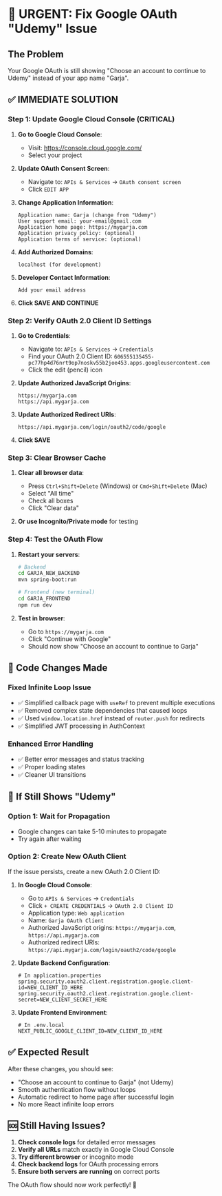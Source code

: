 # 🚨 URGENT: Fix Google OAuth "Udemy" Issue

## The Problem
Your Google OAuth is still showing "Choose an account to continue to Udemy" instead of your app name "Garja".

## ✅ IMMEDIATE SOLUTION

### Step 1: Update Google Cloud Console (CRITICAL)

1. **Go to Google Cloud Console**:
   - Visit: https://console.cloud.google.com/
   - Select your project

2. **Update OAuth Consent Screen**:
   - Navigate to: `APIs & Services` → `OAuth consent screen`
   - Click `EDIT APP`
   
3. **Change Application Information**:
   ```
   Application name: Garja (change from "Udemy")
   User support email: your-email@gmail.com
   Application home page: https://mygarja.com
   Application privacy policy: (optional)
   Application terms of service: (optional)
   ```

4. **Add Authorized Domains**:
   ```
   localhost (for development)
   ```

5. **Developer Contact Information**:
   ```
   Add your email address
   ```

6. **Click SAVE AND CONTINUE**

### Step 2: Verify OAuth 2.0 Client ID Settings

1. **Go to Credentials**:
   - Navigate to: `APIs & Services` → `Credentials`
   - Find your OAuth 2.0 Client ID: `606555135455-pc77hp4d76nrt9op7noskv55b2joe453.apps.googleusercontent.com`
   - Click the edit (pencil) icon

2. **Update Authorized JavaScript Origins**:
   ```
   https://mygarja.com
   https://api.mygarja.com
   ```

3. **Update Authorized Redirect URIs**:
   ```
   https://api.mygarja.com/login/oauth2/code/google
   ```

4. **Click SAVE**

### Step 3: Clear Browser Cache

1. **Clear all browser data**:
   - Press `Ctrl+Shift+Delete` (Windows) or `Cmd+Shift+Delete` (Mac)
   - Select "All time"
   - Check all boxes
   - Click "Clear data"

2. **Or use Incognito/Private mode** for testing

### Step 4: Test the OAuth Flow

1. **Restart your servers**:
   ```bash
   # Backend
   cd GARJA_NEW_BACKEND
   mvn spring-boot:run
   
   # Frontend (new terminal)
   cd GARJA_FRONTEND
   npm run dev
   ```

2. **Test in browser**:
   - Go to `https://mygarja.com`
   - Click "Continue with Google"
   - Should now show "Choose an account to continue to Garja"

## 🔧 Code Changes Made

### Fixed Infinite Loop Issue
- ✅ Simplified callback page with `useRef` to prevent multiple executions
- ✅ Removed complex state dependencies that caused loops
- ✅ Used `window.location.href` instead of `router.push` for redirects
- ✅ Simplified JWT processing in AuthContext

### Enhanced Error Handling
- ✅ Better error messages and status tracking
- ✅ Proper loading states
- ✅ Cleaner UI transitions

## 🚨 If Still Shows "Udemy"

### Option 1: Wait for Propagation
- Google changes can take 5-10 minutes to propagate
- Try again after waiting

### Option 2: Create New OAuth Client
If the issue persists, create a new OAuth 2.0 Client ID:

1. **In Google Cloud Console**:
   - Go to `APIs & Services` → `Credentials`
   - Click `+ CREATE CREDENTIALS` → `OAuth 2.0 Client ID`
   - Application type: `Web application`
   - Name: `Garja OAuth Client`
   - Authorized JavaScript origins: `https://mygarja.com`, `https://api.mygarja.com`
   - Authorized redirect URIs: `https://api.mygarja.com/login/oauth2/code/google`

2. **Update Backend Configuration**:
   ```properties
   # In application.properties
   spring.security.oauth2.client.registration.google.client-id=NEW_CLIENT_ID_HERE
   spring.security.oauth2.client.registration.google.client-secret=NEW_CLIENT_SECRET_HERE
   ```

3. **Update Frontend Environment**:
   ```env
   # In .env.local
   NEXT_PUBLIC_GOOGLE_CLIENT_ID=NEW_CLIENT_ID_HERE
   ```

## ✅ Expected Result

After these changes, you should see:
- "Choose an account to continue to Garja" (not Udemy)
- Smooth authentication flow without loops
- Automatic redirect to home page after successful login
- No more React infinite loop errors

## 🆘 Still Having Issues?

1. **Check console logs** for detailed error messages
2. **Verify all URLs** match exactly in Google Cloud Console
3. **Try different browser** or incognito mode
4. **Check backend logs** for OAuth processing errors
5. **Ensure both servers are running** on correct ports

The OAuth flow should now work perfectly! 🎉
